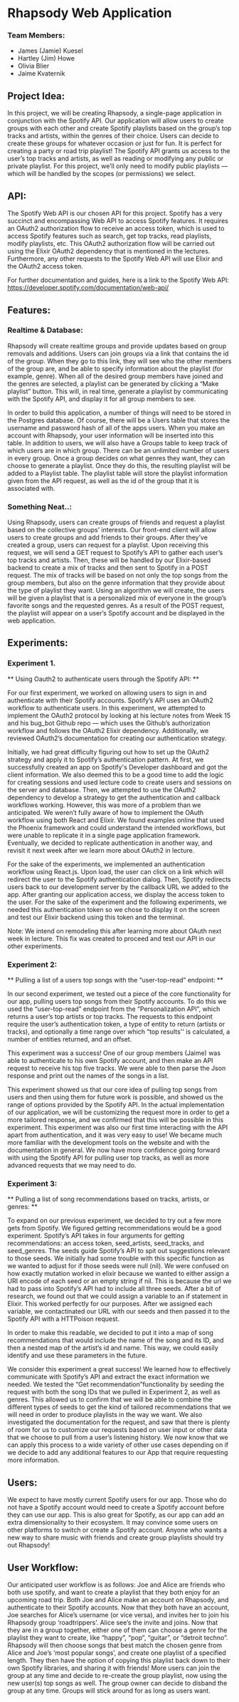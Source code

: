 # Rhapsody Web Application

### Team Members: 
- James (Jamie) Kuesel
- Hartley (Jim) Howe
- Olivia Blier
- Jaime Kvaternik

## Project Idea: 
In this project, we will be creating Rhapsody, a single-page application in conjunction with the Spotify API. Our
application will allow users to create groups with each other and
create Spotify playlists based on the group’s top tracks and artists,
within the genres of their choice. Users can decide to create these
groups for whatever occasion or just for fun. It is perfect for
creating a party or road trip playlist! The Spotify API grants us
access to the user’s top tracks and artists, as well as reading or
modifying any public or private playlist. For this project, we’ll only
need to modify public playlists — which will be handled by the scopes
(or permissions) we select. 

## API:
The Spotify Web API is our chosen API for this project. Spotify
has a very succinct and encompassing Web API to access Spotify
features. It requires an OAuth2 authorization flow to receive an
access token, which is used to access Spotify features such as search,
get top tracks, read playlists, modify playlists, etc. This OAuth2
authorization flow will be carried out using the Elixir OAuth2
dependency that is mentioned in the lectures. Furthermore, any other
requests to the Spotify Web API will use Elixir and the OAuth2 access
token. 

For further documentation and guides, here is a link to the Spotify
Web API: https://developer.spotify.com/documentation/web-api/

## Features:

### Realtime & Database: 
Rhapsody will create realtime groups and provide
updates based on group removals and additions. Users can join groups
via a link that contains the id of the group. When they go to this
link, they will see who the other members of the group are, and be
able to specify information about the playlist (for example, genre).
When all of the desired group members have joined and the genres are
selected, a playlist can be generated by clicking a “Make playlist”
button. This will, in real time, generate a playlist by communicating
with the Spotify API, and display it for all group members to see. 

In order to build this application, a number of things will need to be
stored in the Postgres database. Of course, there will be a Users
table that stores the username and password hash of all of the apps
users. When you make an account with Rhapsody, your user information
will be inserted into this table. In addition to users, we will also
have a Groups table to keep track of which users are in which group.
There can be an unlimited number of users in every group. Once a group
decides on what genres they want, they can choose to generate a
playlist. Once they do this, the resulting playlist will be added to a
Playlist table. The playlist table will store the playlist information
given from the API request, as well as the id of the group that it is
associated with. 

### Something Neat..: 
Using Rhapsody, users can create groups of friends
and request a playlist based on the collective groups’ interests. Our
front-end client will allow users to create groups and add friends to
their groups. After they’ve created a group, users can request for a
playlist. Upon receiving this request, we will send a GET request to
Spotify’s API to gather each user’s top tracks and artists. Then,
these will be handled by our Elixir-based backend to create a mix of
tracks and then sent to Spotify in a POST request. The mix of tracks
will be based on not only the top songs from the group members, but
also on the genre information that they provide about the type of
playlist they want. Using an algorithm we will create, the users will
be given a playlist that is a personalized mix of everyone in the
group’s favorite songs and the requested genres. As a result of the
POST request, the playlist will appear on a user’s Spotify account and
be displayed in the web application.


## Experiments:

### Experiment 1. 
** Using Oauth2 to authenticate users through the Spotify API: **

For our first experiment, we worked on allowing users to sign in and
authenticate with their Spotify accounts. Spotify’s API uses an OAuth2
workflow to authenticate users. In this experiment, we attempted to
implement the OAuth2 protocol by looking at his lecture notes from
Week 15 and his bug_bot Github repo — which uses the Github’s
authorization workflow and follows the OAuth2 Elixir dependency.
Additionally, we reviewed OAuth2’s documentation for creating our
authentication strategy.

Initially, we had great difficulty figuring out how to set up the
OAuth2 strategy and apply it to Spotify’s authentication pattern. At
first, we successfully created an app on Spotify's Developer dashboard
and got the client information. We also deemed this to be a good time
to add the logic for creating sessions and used lecture code to create
users and sessions on the server and database. Then, we attempted to
use the OAuth2 dependency to develop a strategy to get the
authentication and callback workflows working. However, this was more
of a problem than we anticipated. We weren’t fully aware of how to
implement the OAuth workflow using both React and Elixir. We found
examples online that used the Phoenix framework and could understand
the intended workflows, but were unable to replicate it in a single
page application framework. Eventually, we decided to replicate
authentication in another way, and revisit it next week after we learn
more about OAuth2 in lecture.

For the sake of the experiments, we implemented an authentication
workflow using React.js. Upon load, the user can click on a link which
will redirect the user to the Spotify authentication dialog. Then,
Spotify redirects users back to our development server by the callback
URL we added to the app. After granting our application access, we
display the access token to the user. For the sake of the experiment
and the following experiments, we needed this authentication token so
we chose to display it on the screen and test our Elixir backend using
this token and the terminal.  

Note: We intend on remodeling this after learning more about OAuth
next week in lecture. This fix was created to proceed and test our API
in our other experiments.

### Experiment 2: 
** Pulling a list of a users top songs with the “user-top-read” 
endpoint: **

In our second experiment, we tested out a piece of the core
functionality for our app, pulling users top songs from their Spotify
accounts. To do this we used the “user-top-read” endpoint from the
“Personalization API”, which returns a user’s top artists or top
tracks. The requests to this endpoint require the user’s
authentication token, a type of entity to return (artists or tracks),
and optionally a time range over which “top results'' is calculated, a
number of entities returned, and an offset.

This experiment was a success! One of our group members (Jaime) was
able to authenticate to his own Spotify account, and then make an API
request to receive his top five tracks. We were able to then parse the
Json response and print out the names of the songs in a list.

This experiment showed us that our core idea of pulling top songs from
users and then using them for future work is possible, and showed us
the range of options provided by the Spotify API. In the actual
implementation of our application, we will be customizing the request
more in order to get a more tailored response, and we confirmed that
this will be possible in this experiment. This experiment was also our
first time interacting with the API apart from authentication, and it
was very easy to use! We became much more familiar with the
development tools on the website and with the documentation in
general. We now have more confidence going forward with using the
Spotify API for pulling user top tracks, as well as more advanced
requests that we may need to do.

### Experiment 3: 
** Pulling a list of song recommendations based on tracks, artists, or 
genres: **

To expand on our previous experiment, we decided to try out a few more
gets from Spotify. We figured getting recommendations would be a good
experiment. Spotify’s API takes in four arguments for getting
recommendations: an access token, seed_artists, seed_tracks, and
seed_genres. The seeds guide Spotify’s API to spit out suggestions
relevant to those seeds. We initially had some trouble with this
specific function as we wanted to adjust for if those seeds were null
(nil). We were confused on how exactly mutation worked in elixir
because we wanted to either assign a URI encode of each seed or an
empty string if nil. This is because the url we had to pass into
Spotify’s API had to include all three seeds. After a bit of research,
we found out that we could assign a variable to an if statement in
Elixir. This worked perfectly for our purposes. After we assigned each
variable, we contactinated our URL with our seeds and then passed it
to the Spotify API with a HTTPoison request.

In order to make this readable, we decided to put it into a map of
song recommendations that would include the name of the song and its
ID, and then a nested map of the artist’s id and name. This way, we
could easily identify and use these parameters in the future.

We consider this experiment a great success! We learned how to
effectively communicate with Spotify’s API and extract the exact
information we needed. We tested the “Get recommendation”functionality
by seeding the request with both the song IDs that we pulled in
Experiment 2, as well as genres. This allowed us to confirm that we
will be able to combine the different types of seeds to get the kind
of tailored recommendations that we will need in order to produce
playlists in the way we want. We also investigated the documentation
for the request, and saw that there is plenty of room for us to
customize our requests based on user input or other data that we
choose to pull from a user’s listening history. We now know that we
can apply this process to a wide variety of other use cases depending
on if we decide to add any additional features to our App that require
requesting more information.

## Users: 
We expect to have mostly current Spotify users for our app.
Those who do not have a  Spotify account would need to create a
Spotify account before they can use our app. This is also great for
Spotify, as our app can add an extra dimensionality to their
ecosystem. It may convince some users on other platforms to switch or
create a Spotify account. Anyone who wants a new way to share music
with friends and create group playlists should try out Rhapsody! 

## User Workflow: 
Our anticipated user workflow is as follows: Joe and
Alice are friends who both use spotify, and want to create a playlist
that they both enjoy for an upcoming road trip. Both Joe and Alice
make an account on Rhapsody, and authenticate to their Spotify
accounts. Now that they both have an account, Joe searches for Alice’s
username (or vice versa), and invites her to join his Rhapsody group
‘roadtrippers’. Alice see’s the invite and joins. Now that they are in
a group together, either one of them can choose a genre for the
playlist they want to create, like “happy”, “pop”, “guitar”, or
“detroit techno”. Rhapsody will then choose songs that best match the
chosen genre from Alice and Joe’s ‘most popular songs’, and create one
playlist of a specified length. They then have the option of copying
this playlist back down to their own Spotify libraries, and sharing it
with friends! More users can join the group at any time and decide to
re-create the group playlist, now using the new user(s) top songs as
well. The group owner can decide to disband the group at any time.
Groups will stick around for as long as users want.

